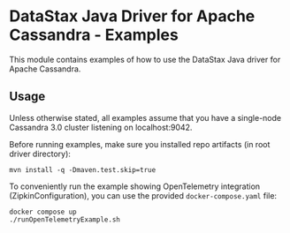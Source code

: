 # DataStax Java Driver for Apache Cassandra - Examples

This module contains examples of how to use the DataStax Java driver for
Apache Cassandra.

## Usage

Unless otherwise stated, all examples assume that you have a single-node Cassandra 3.0 cluster 
listening on localhost:9042.

Before running examples, make sure you installed repo artifacts (in root driver directory):
```
mvn install -q -Dmaven.test.skip=true
```

To conveniently run the example showing OpenTelemetry integration (ZipkinConfiguration),
you can use the provided ```docker-compose.yaml``` file:
```
docker compose up
./runOpenTelemetryExample.sh
```
